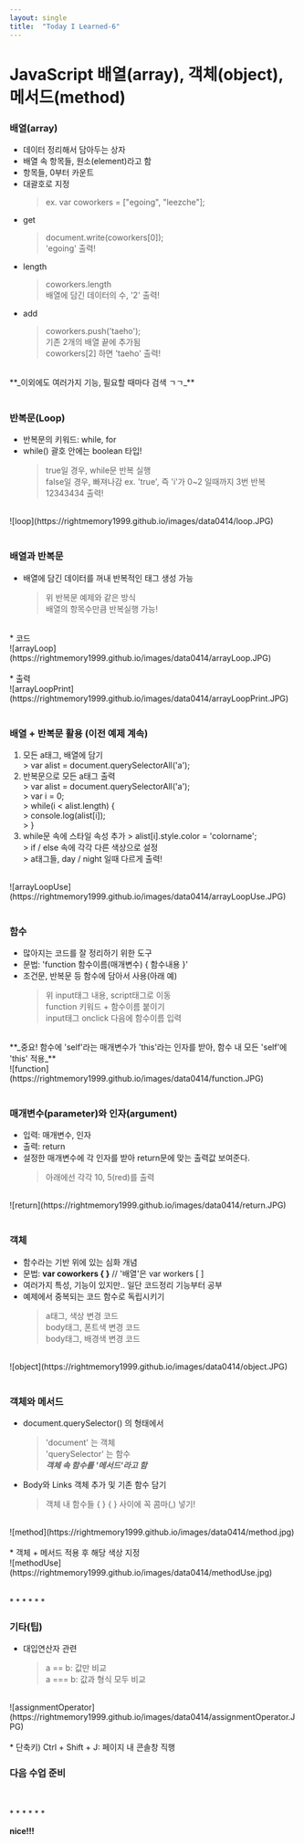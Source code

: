 ```yaml
---
layout: single
title:  "Today I Learned-6"
---
```


# JavaScript 배열(array), 객체(object), 메서드(method)


### 배열(array)
  * 데이터 정리해서 담아두는 상자
  * 배열 속 항목들, 원소(element)라고 함
  * 항목들, 0부터 카운트
  * 대괄호로 지정
    > ex. var coworkers = ["egoing", "leezche"];
  * get
    > document.write(coworkers[0]); <br>
    > 'egoing' 출력!
  * length
    > coworkers.length <br>
    > 배열에 담긴 데이터의 수, '2' 출력!
  * add
    > coworkers.push('taeho'); <br>
    > 기존 2개의 배열 끝에 추가됨 <br>
    > coworkers[2] 하면 'taeho' 출력! <br>
<br>
 **_이외에도 여러가지 기능, 필요할 때마다 검색 ㄱㄱ_**
 
<br>
<br>

###  반복문(Loop)
  * 반복문의 키워드: while, for
  * while() 괄호 안에는 boolean 타입!
    > true일 경우, while문 반복 실행 <br>
    > false일 경우, 빠져나감
      > ex. 'true', 즉 'i'가 0~2 일때까지 3번 반복 <br>
      > 12343434 출력!
<br>
![loop](https://rightmemory1999.github.io/images/data0414/loop.JPG)
<br>
<br>

### 배열과 반복문
  * 배열에 담긴 데이터를 꺼내 반복적인 태그 생성 가능
    > 위 반복문 예제와 같은 방식 <br>
    > 배열의 항목수만큼 반복실행 가능!
<br>
  * 코드 <br>
![arrayLoop](https://rightmemory1999.github.io/images/data0414/arrayLoop.JPG)
<br>
<br>
  * 출력 <br>
![arrayLoopPrint](https://rightmemory1999.github.io/images/data0414/arrayLoopPrint.JPG)
<br>
<br>

### 배열 + 반복문 활용 (이전 예제 계속)
  1. 모든 a태그, 배열에 담기 <br>
    > var alist = document.querySelectorAll('a');
  2. 반복문으로 모든 a태그 출력 <br>
    > var alist = document.querySelectorAll('a'); <br>
    > var i = 0; <br>
    > while(i < alist.length) {  <br>
    > console.log(alist[i]); <br>
    > }
  3. while문 속에 스타일 속성 추가
    > alist[i].style.color = 'colorname'; <br>
    > if / else 속에 각각 다른 색상으로 설정 <br>
    > a태그들, day / night 일때 다르게 출력!
<br>
![arrayLoopUse](https://rightmemory1999.github.io/images/data0414/arrayLoopUse.JPG)
<br>
<br>

### 함수
  * 많아지는 코드를 잘 정리하기 위한 도구
  * 문법: 'function 함수이름(매개변수) { 함수내용 }'
  * 조건문, 반복문 등 함수에 담아서 사용(아래 예)
    > 위 input태그 내용, script태그로 이동 <br>
    > function 키워드 + 함수이름  붙이기 <br>
    > input태그 onclick 다음에 함수이름 입력 <br>
<br>
**_중요! 함수에 'self'라는 매개변수가 'this'라는 인자를 받아, 함수 내 모든 'self'에 'this' 적용_**
<br>
![function](https://rightmemory1999.github.io/images/data0414/function.JPG)
<br>
<br>

### 매개변수(parameter)와 인자(argument)
  * 입력: 매개변수, 인자
  * 출력: return
  * 설정한 매개변수에 각 인자를 받아 return문에 맞는 출력값 보여준다.
    > 아래에선 각각 10, 5(red)를 출력
<br>
![return](https://rightmemory1999.github.io/images/data0414/return.JPG)
<br>
<br>

### 객체
  * 함수라는 기반 위에 있는 심화 개념
  * 문법: **var coworkers { }** // '배열'은 var workers [  ]
  * 여러가지 특성, 기능이 있지만.. 일단 코드정리 기능부터 공부 <br>
  * 예제에서 중복되는 코드 함수로 독립시키기
    > a태그, 색상 변경 코드 <br>
    > body태그, 폰트색 변경 코드 <br>
    > body태그, 배경색 변경 코드
<br>
![object](https://rightmemory1999.github.io/images/data0414/object.JPG)
<br>
<br>

### 객체와 메서드
  * document.querySelector() 의 형태에서
    > 'document' 는 객체 <br>
    > 'querySelector' 는 함수 <br>
    > **_객체 속 함수를 '메서드'라고 함_**
  * Body와 Links 객체 추가 및 기존 함수 담기
    > 객체 내 함수들 { } { } 사이에 꼭 콤마(,) 넣기!
<br>
![method](https://rightmemory1999.github.io/images/data0414/method.jpg)
<br>
<br>
  * 객체 + 메서드 적용 후 해당 색상 지정
<br>
![methodUse](https://rightmemory1999.github.io/images/data0414/methodUse.jpg)
<br>
<br>

<br>
* * *
* * *
<br>

### 기타(팁)
  * 대입연산자 관련
    > a == b: 값만 비교 <br>
    > a === b: 값과 형식 모두 비교
<br>
![assignmentOperator](https://rightmemory1999.github.io/images/data0414/assignmentOperator.JPG)
<br>
<br>
  * 단축키) Ctrl + Shift + J: 페이지 내 콘솔창 직행
<br>

### 다음 수업 준비

<br>
<br>
* * *
* * *
<br>

**nice!!!**
